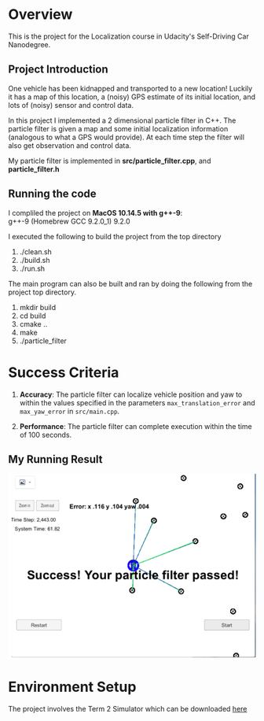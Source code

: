 # Overview
This is the project for the Localization course in Udacity's Self-Driving Car Nanodegree.

## Project Introduction
One vehicle has been kidnapped and transported to a new location! Luckily it has a map of this location, a (noisy) GPS estimate of its initial location, and lots of (noisy) sensor and control data.

In this project I implemented a 2 dimensional particle filter in C++. The particle filter is given a map and some initial localization information (analogous to what a GPS would provide). At each time step the filter will also get observation and control data.

My particle filter is implemented in **src/particle_filter.cpp**, and **particle_filter.h**

## Running the code
I compliled the project on **MacOS 10.14.5 with g++-9**:  
g++-9 (Homebrew GCC 9.2.0_1)  9.2.0

I executed the following to build the project from the top directory  

1. ./clean.sh
2. ./build.sh
3. ./run.sh


The main program can also be built and ran by doing the following from the project top directory.

1. mkdir build
2. cd build
3. cmake ..
4. make
5. ./particle_filter


# Success Criteria

1. **Accuracy**: The particle filter can localize vehicle position and yaw to within the values specified in the parameters `max_translation_error` and `max_yaw_error` in `src/main.cpp`.

2. **Performance**: The particle filter can complete execution within the time of 100 seconds.

## My Running Result
![](./Result.png)

# Environment Setup
The project involves the Term 2 Simulator which can be downloaded [here](https://github.com/udacity/self-driving-car-sim/releases)


